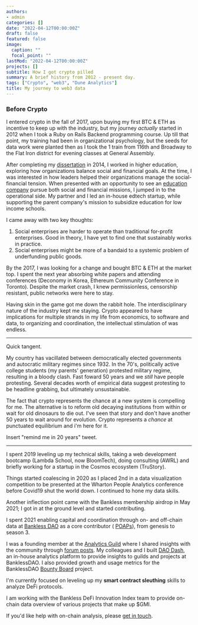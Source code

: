 ```yaml
---
authors:
- admin
categories: []
date: "2022-04-12T00:00:00Z"
draft: false
featured: false
image:
  caption: ""
  focal_point: ""
lastMod: "2022-04-12T00:00:00Z"
projects: []
subtitle: How I got crypto pilled
summary: A brief history from 2012 - present day.
tags: ["Crypto", "web3", "Dune Analytics"]
title: My journey to web3 data
---
```


### Before Crypto

I entered crypto in the fall of 2017, upon buying my first BTC & ETH as incentive to keep up with the industry, but my journey *actually* started in 2012 when I took a Ruby on Rails Backend programming course. Up till that point, my training had been in organizational psychology, but the seeds for data work were planted then as I took the 1 train from 116th and Broadway to the Flat Iron district for evening classes at General Assembly.

After completing my [dissertation](https://www.proquest.com/openview/c6b31a2a839ca8d292087c35e86ec137/1?pq-origsite=gscholar&cbl=18750) in 2014, I worked in higher education, exploring how organizations balance social and financial goals. At the time, I was interested in how leaders helped their organizations manage the social-financial tension. When presented with an opportunity to see an [education company](https://www.learneducation.co.th/) pursue both social and financial missions, I jumped in to the operational side. My partner and I led an in-house edtech startup, while supporting the parent company's mission to subsidize education for low income schools.

I came away with two key thoughts:

1. Social enterprises are harder to operate than traditional for-profit enterprises. Good in theory, I have yet to find one that sustainably works in practice. 
2. Social enterprises might be more of a bandaid to a systemic problem of underfunding public goods. 


By the 2017, I was looking for a change and bought BTC & ETH at the market top. I spent the next year absorbing white papers and attending conferences (Deconomy in Korea, Ethereum Community Conference in Toronto). Despite the market crash, I knew permissionless, censorship resistant, public networks were here to stay.

Having skin in the game got me down the rabbit hole. The interdisciplinary nature of the industry kept me staying. Crypto appeared to have implications for multiple strands in my life from economics, to software and data, to organizing and coordination, the intellectual stimulation of was endless. 

***

Quick tangent. 

My country has vacillated between democratically elected governments and autocratic military regimes since 1932. In the 70's, politically active college students (my parents' generation) protested military regime, resulting in a bloody clash. Fast foward 50 years and we *still* have people protesting. Several decades worth of empirical data suggest protesting to be headline grabbing, but ultimately unsustainable. 

The fact that crypto represents the chance at a new system is compelling for me. The alternative is to reform old decaying institutions from within or wait for old dinosaurs to die out. I've seen that story and don't have another 50 years to wait around for evolution. Crypto represents a *chance* at punctuated equilibrium and i'm here for it.

Insert "remind me in 20 years" tweet. 

***

I spent 2019 leveling up my technical skills, taking a web development bootcamp (Lambda School, now BloomTech), doing consulting (AWRL) and briefly working for a startup in the Cosmos ecosystem (TruStory).

Things started coalescing in 2020 as I placed 2nd in a data visualization competition to be presented at the Wharton People Analytics conference before Covid19 shut the world down. I continued to hone my data skills.

Another inflection point came with the Bankless membership airdrop in May 2021; I got in at the ground level and started contributing. 

I spent 2021 enabling capital and coordination through on- and off-chain data at [Bankless DAO](https://www.bankless.community/) as a core contributor ( [POAPs](https://app.poap.xyz/scan/0xdfdf2d882d9ebce6c7eac3da9ab66cbfda263781)), from genesis to season 3.

I was a founding member at the [Analytics Guild](https://www.notion.so/bankless/BanklessDAO-Wiki-82ba81e7da1c42adb7c4ab67a4f22e8f) where I shared insights with the community through [forum posts](https://forum.bankless.community/u/paulapivat/activity/topics). My colleagues and I built [DAO Dash](https://www.notion.so/bankless/DAO-Dash-41a151ce8ef74fcd893cba3b47223828), an in-house analytics platform to provide insights to guilds and projects at BanklessDAO. I also provided growth and usage metrics for the BanklessDAO [Bounty Board](https://www.notion.so/bankless/Bounty-Board-318dc164cc5640cca17e0fb5f484fd90) project.

I'm currently focused on leveling up my **smart contract sleuthing** skills to analyze DeFi protocols.

I am working with the Bankless DeFi Innovation Index team to provide on-chain data overview of various projects that make up $GMI. 

If you'd like help with on-chain analysis, please [get in touch](https://twitter.com/paulapivat).